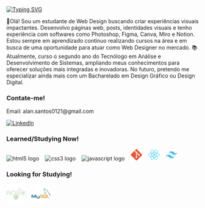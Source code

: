 

[![Typing SVG](https://readme-typing-svg.demolab.com?font=Fira+Code&weight=600&size=25&pause=2000&color=732626&random=false&width=500&height=40&lines=Olá,+eu+sou+o+Alan+)](https://git.io/typing-svg)

<p align="left">
 👋Olá! Sou um estudante de Web Design buscando criar experiências visuais impactantes. Desenvolvo páginas web, posts, identidades visuais e tenho experiência com softwares como Photoshop, Figma, Canva, Miro e Notion. Estou sempre em aprendizado contínuo realizando cursos na área e em busca de uma oportunidade para atuar como Web Designer no mercado.
📚 Atualmente, curso o segundo ano do Tecnólogo em Análise e Desenvolvimento de Sistemas, ampliando meus conhecimentos para oferecer soluções mais integradas e inovadoras. No futuro, pretendo me especializar ainda mais com um Bacharelado em Design Gráfico ou Design Digital.
</p>

<h3 align="left">Contate-me!</h3>

<p>Email: alan.santos0121@gmail.com </p>

[![LinkedIn](https://img.shields.io/badge/-LinkedIn-000?style=for-the-badge&logo=linkedin&logoColor=0000CD&color:FFF)](https://www.linkedin.com/in/alan-oliveira-60642a2b9/)

<h3 align="left">Learned/Studying Now!</h3>
<div align="left">
  <img src="https://cdn.jsdelivr.net/gh/devicons/devicon/icons/html5/html5-original.svg" height="30" alt="html5 logo"  />
  <img width="8" />
  <img src="https://cdn.jsdelivr.net/gh/devicons/devicon/icons/css3/css3-original.svg" height="30" alt="css3 logo"  />
  <img width="8" />
  <img src="https://cdn.jsdelivr.net/gh/devicons/devicon/icons/javascript/javascript-plain.svg" height="30" alt="javascript logo"  />
  <img width="8" />
  <img src="https://github.com/devicons/devicon/blob/v2.16.0/icons/git/git-plain.svg" height="30" alt="git logo"  />
  <img width="8" /> 
  <img src="https://github.com/devicons/devicon/blob/v2.16.0/icons/react/react-original.svg" height="30" alt="react logo"  />
  <img width="8" /> 
  <img src="https://github.com/devicons/devicon/blob/v2.16.0/icons/tailwindcss/tailwindcss-original.svg" height="30" alt="tailwind logo"  />
  <img width="8" />
</div>
<h3 align="left">Looking for Studying!</h3>
<div align="left">
  <img src= "https://github.com/devicons/devicon/blob/v2.16.0/icons/nodejs/nodejs-line-wordmark.svg" height="50" alt="NodeJS logo" />
  <img width="8" />
  <img src= "https://github.com/devicons/devicon/blob/v2.16.0/icons/mysql/mysql-original-wordmark.svg" height="50" alt="NodeJS logo" />
  <img width="8" />
  
</div>
